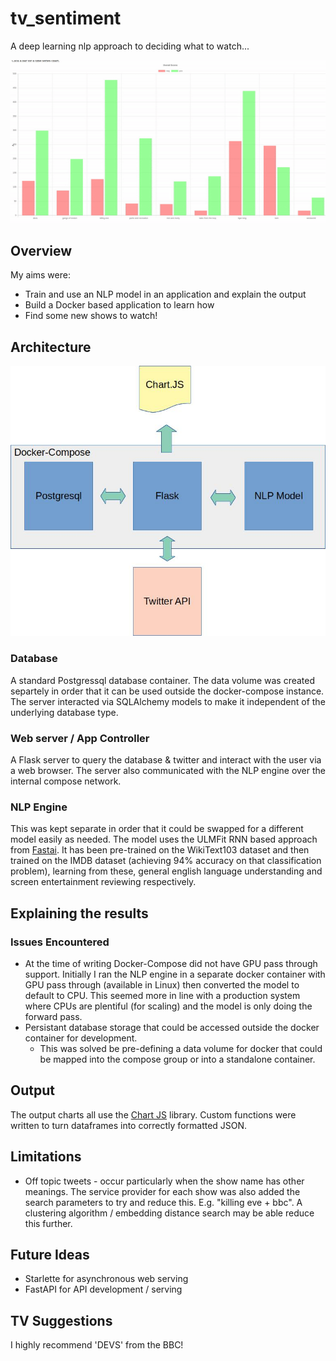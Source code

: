 # tv_sentiment

A deep learning nlp approach to deciding what to watch...

![Cycle Images](resources/screenshow.gif)

## Overview

My aims were:
* Train and use an NLP model in an application and explain the output
* Build a Docker based application to learn how
* Find some new shows to watch!

## Architecture

![Architecture](resources/architecture_sq.jpg)

### Database

A standard Postgressql database container. The data volume was created separtely in order that it can be used outside the docker-compose instance. The server interacted via SQLAlchemy models to make it independent of the underlying database type. 

### Web server / App Controller

A Flask server to query the database & twitter and interact with the user via a web browser. The server also communicated with the NLP engine over the internal compose network.

### NLP Engine

This was kept separate in order that it could be swapped for a different model easily as needed. The model uses the ULMFit RNN based approach from [Fastai](https://www.fast.ai/). It has been pre-trained on the WikiText103 dataset and then trained on the IMDB dataset (achieving 94% accuracy on that classification problem), learning from these, general english language understanding and screen entertainment reviewing respectively.

## Explaining the results

### Issues Encountered

* At the time of writing Docker-Compose did not have GPU pass through support. Initially I ran the NLP engine in a separate docker container with GPU pass through (available in Linux) then converted the model to default to CPU. This seemed more in line with a production system where CPUs are plentiful (for scaling) and the model is only doing the forward pass.
* Persistant database storage that could be accessed outside the docker container for development.
  * This was solved be pre-defining a data volume for docker that could be mapped into the compose group or into a standalone container.

## Output

The output charts all use the [Chart JS](https://www.chartjs.org/ "Chart JS") library. Custom functions were written to turn dataframes into correctly formatted JSON.

## Limitations

* Off topic tweets - occur particularly when the show name has other meanings. The service provider for each show was also added the search parameters to try and reduce this. E.g. "killing eve + bbc". A clustering algorithm / embedding distance search may be able reduce this further.

## Future Ideas

* Starlette for asynchronous web serving
* FastAPI for API development / serving

## TV Suggestions

I highly recommend 'DEVS' from the BBC!
